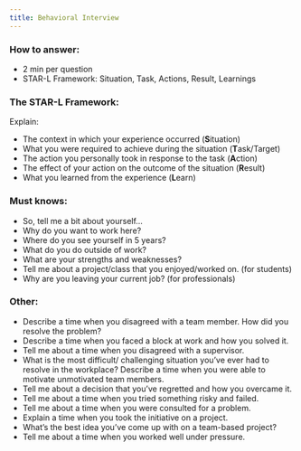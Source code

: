 ```yaml
---
title: Behavioral Interview
---
```


### How to answer:
 - 2 min per question
 - STAR-L Framework: Situation, Task, Actions, Result, Learnings

### The STAR-L Framework:
 Explain:
 - The context in which your experience occurred (**S**ituation)
 - What you were required to achieve during the situation (**T**ask/Target)
 - The action you personally took in response to the task (**A**ction)
 - The effect of your action on the outcome of the situation (**R**esult)
 - What you learned from the experience (**L**earn)

### Must knows:
 - So, tell me a bit about yourself… 
 - Why do you want to work here? 
 - Where do you see yourself in 5 years? 
 - What do you do outside of work? 
 - What are your strengths and weaknesses?
 - Tell me about a project/class that you enjoyed/worked on. (for students)
 - Why are you leaving your current job? (for professionals)
 
### Other:
 - Describe a time when you disagreed with a team member. How did you resolve the problem? 
 - Describe a time when you faced a block at work and how you solved it. 
 - Tell me about a time when you disagreed with a supervisor. 
 - What is the most difficult/ challenging situation you’ve ever had to resolve in the workplace? Describe a time when you were able to motivate unmotivated team members. 
 - Tell me about a decision that you’ve regretted and how you overcame it. 
 - Tell me about a time when you tried something risky and failed. 
 - Tell me about a time when you were consulted for a problem. 
 - Explain a time when you took the initiative on a project. 
 - What’s the best idea you’ve come up with on a team-based project? 
 - Tell me about a time when you worked well under pressure.
